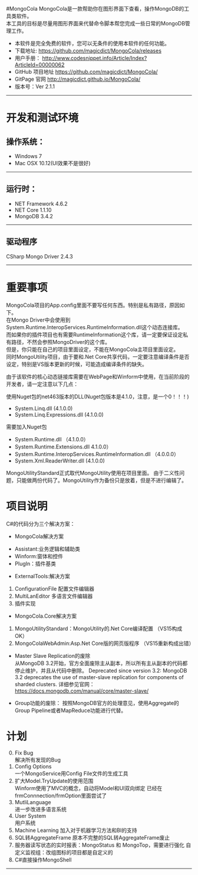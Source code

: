 #MongoCola
MongoCola是一款帮助你在图形界面下查看，操作MongoDB的工具类软件。  
本工具的目标是尽量用图形界面来代替命令脚本帮您完成一些日常的MongoDB管理工作。  
* 本软件是完全免费的软件，您可以无条件的使用本软件的任何功能。         
* 下载地址:  <https://github.com/magicdict/MongoCola/releases>
* 用户手册： <http://www.codesnippet.info/Article/Index?ArticleId=00000062>
* GitHub 项目地址 <https://github.com/magicdict/MongoCola/>
* GitPage 官网 <http://magicdict.github.io/MongoCola/>
* 版本号：Ver 2.1.1
 
***

# 开发和测试环境
## 操作系统：
* Windows 7
* Mac OSX 10.12(UI效果不是很好)

***

## 运行时：
* NET Framework 4.6.2
* NET Core 1.1.10
* MongoDB 3.4.2

***

## 驱动程序
CSharp Mongo Driver 2.4.3

***

# 重要事项

MongoCola项目的App.config里面不要写任何东西。特别是私有路径，原因如下。  
在Mongo Driver中会使用到System.Runtime.InteropServices.RuntimeInformation.dll这个动态连接库。  
而如果你的插件项目也有需要RuntimeInformation这个库，请一定要保证设定私有路径，不然会参照MongoDriver的这个库。  
但是，你只能在自己的项目里面设定，不能在MongoCola主项目里面设定。  
同时MongoUtility项目，由于要和.Net Core共享代码，一定要注意编译条件是否设定，特别是VS版本更新的时候，可能造成编译条件的缺失。  

由于该软件的核心动态链接库需要在WebPage和Winform中使用，在当前阶段的开发者，请一定注意以下几点：

使用Nuget包的net463版本的DLL(Nuget包版本是4.1.0，注意，是一个0！！！)

- System.Linq.dll (4.1.0.0)
- System.Linq.Expressions.dll (4.1.0.0)

需要加入Nuget包

- System.Runtime.dll （4.1.0.0）
- System.Runtime.Extensions.dll 4.1.0.0）
- System.Runtime.InteropServices.RuntimeInformation.dll （4.0.0.0）
- System.Xml.ReaderWriter.dll (4.1.0.0)

MongoUtilityStandard正式取代MongoUtility使用在项目里面。
由于二义性问题，只能做两份代码了。MongoUtility作为备份只是放着，但是不进行编辑了。

# 项目说明
C#的代码分为三个解决方案： 

- MongoCola解决方案 
* Assistant:业务逻辑和辅助类  
* Winform:窗体和控件  
* PlugIn：插件基类  
 
- ExternalTools:解决方案     
1. ConfigurationFile 配置文件编辑器  
2. MultiLanEditor 多语言文件编辑器  
3. 插件实现  

- MongoCola.Core解决方案  
1. MongoUtilityStandard：MongoUtility的.Net Core编译配置  （VS15构成OK）
2. MongoColaWebAdmin:Asp.Net Core版的网页版程序  （VS15重新构成出错）

- Master Slave Replication的废除  
从MongoDB 3.2开始，官方全面废除主从副本，所以所有主从副本的代码都停止维护，并且从代码中删除。
Deprecated since version 3.2: MongoDB 3.2 deprecates the use of master-slave replication for components of sharded clusters.
详细参见官网：https://docs.mongodb.com/manual/core/master-slave/

- Group功能的废除：
按照MongoDB官方的处理意见，使用Aggregate的Group Pipeline或者MapReduce功能进行代替。

# 计划
0. Fix Bug  
	解决所有发现的Bug 
1. Config Options  
	一个MongoService用Config File文件的生成工具 
2. 扩大Model.TryUpdate的使用范围  
	Winform使用了MVC的概念，自动将Model和UI双向绑定
	已经在frmConnnection/frmOption里面尝试了
3. MutliLanguage  
	进一步改进多语言系统
4. User System  
	用户系统
5. Machine Learning
    加入对于机器学习方法和BI的支持
6. SQL转AggregateFrame
	原本不完整的SQL转AggregateFrame废止
7. 服务器读写状态的实时报表：MongoStatus 和 MongoTop，需要进行强化
	自定义监视组：改组图标的项目都是自定义的
8. C#直接操作MongoShell

***
